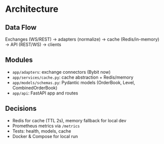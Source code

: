 # Architecture

## Data Flow
Exchanges (WS/REST) → adapters (normalize) → cache (Redis/in-memory) → API (REST/WS) → clients

## Modules
- `app/adapters`: exchange connectors (Bybit now)
- `app/services/cache.py`: cache abstraction + Redis/memory
- `app/models/schemas.py`: Pydantic models (OrderBook, Level, CombinedOrderBook)
- `app/api`: FastAPI app and routes

## Decisions
- Redis for cache (TTL 2s), memory fallback for local dev
- Prometheus metrics via `/metrics`
- Tests: health, models, cache
- Docker & Compose for local run

